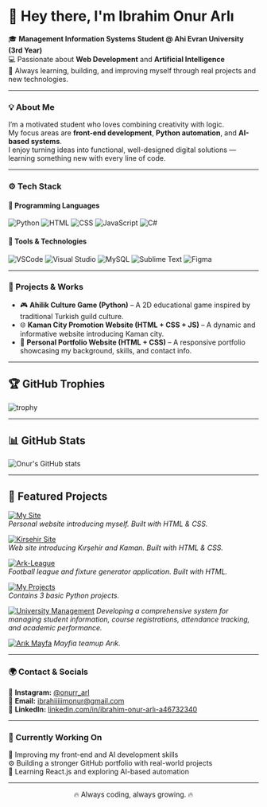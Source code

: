 # 👋 Hey there, I'm Ibrahim Onur Arlı

🎓 **Management Information Systems Student @ Ahi Evran University (3rd Year)**  
💻 Passionate about **Web Development** and **Artificial Intelligence**  
🚀 Always learning, building, and improving myself through real projects and new technologies.

---

### 💡 About Me
I’m a motivated student who loves combining creativity with logic.  
My focus areas are **front-end development**, **Python automation**, and **AI-based systems**.  
I enjoy turning ideas into functional, well-designed digital solutions — learning something new with every line of code.

---

### ⚙️ Tech Stack

#### 💬 Programming Languages  
![Python](https://img.shields.io/badge/Python-3776AB?style=flat&logo=python&logoColor=white)
![HTML](https://img.shields.io/badge/HTML-E34F26?style=flat&logo=html5&logoColor=white)
![CSS](https://img.shields.io/badge/CSS-1572B6?style=flat&logo=css3&logoColor=white)
![JavaScript](https://img.shields.io/badge/JavaScript-F7DF1E?style=flat&logo=javascript&logoColor=black)
![C#](https://img.shields.io/badge/C%23-239120?style=flat&logo=c-sharp&logoColor=white)

#### 🧰 Tools & Technologies  
![VSCode](https://img.shields.io/badge/VSCode-007ACC?style=flat&logo=visual-studio-code&logoColor=white)
![Visual Studio](https://img.shields.io/badge/Visual%20Studio-5C2D91?style=flat&logo=visual-studio&logoColor=white)
![MySQL](https://img.shields.io/badge/MySQL-4479A1?style=flat&logo=mysql&logoColor=white)
![Sublime Text](https://img.shields.io/badge/Sublime%20Text-FF9800?style=flat&logo=sublime-text&logoColor=white)
![Figma](https://img.shields.io/badge/Figma-F24E1E?style=flat&logo=figma&logoColor=white)

---

### 🧠 Projects & Works
- 🎮 **Ahilik Culture Game (Python)** – A 2D educational game inspired by traditional Turkish guild culture.  
- 🌐 **Kaman City Promotion Website (HTML + CSS + JS)** – A dynamic and informative website introducing Kaman city.  
- 💼 **Personal Portfolio Website (HTML + CSS)** – A responsive portfolio showcasing my background, skills, and contact info.  

---

## 🏆 GitHub Trophies
![trophy](https://github-profile-trophy.vercel.app/?username=Onur123&theme=dark&column=5&margin-w=4&no-bg=false&no-frame=false&rank=-1&rank-icon=1&hide=unknown)


---

## 📊 GitHub Stats
![Onur's GitHub stats](https://github-readme-stats.vercel.app/api?username=Onurr-ARL&show_icons=true&theme=dark)

---

## 📂 Featured Projects

[![My Site](https://img.shields.io/badge/My_Site-HTML-red)](https://onurr-arl.github.io/my-site/)  
*Personal website introducing myself. Built with HTML & CSS.*

[![Kirsehir Site](https://img.shields.io/badge/Kirsehir_Site-HTML-yellow)](https://onurr-arl.github.io/kirsehir_site/index.html)  
*Web site introducing Kırşehir and Kaman. Built with HTML & CSS.*  

[![Ark-League](https://img.shields.io/badge/Arık_League-HTML-blue)](https://onurr-arl.github.io/Ark-League/)  
*Football league and fixture generator application. Built with HTML.*  

[![My Projects](https://img.shields.io/badge/My_Projects-Python-green)](https://onurr-arl.github.io/My-projects/)  
*Contains 3 basic Python projects.*  

[![University Management](https://img.shields.io/badge/University_Management-SQL-pink)](https://onurr-arl.github.io/university-management.html/)
*Developing a comprehensive system for managing student information, course registrations, attendance tracking, and academic performance.*

[![Arık Mayfa](https://img.shields.io/badge/Ark_sitee-SQL-black)](https://onurr-arl.github.io/Ark-sitee/)
*Mayfia teamup Arık.*

---

### 🌍 Contact & Socials
📸 **Instagram:** [@onurr_arl](https://www.instagram.com/onurr_arl)  
📧 **Email:** [ibrahiiiiimonur@gmail.com](mailto:ibrahiiiiimonur@gmail.com)  
💼 **LinkedIn:** [linkedin.com/in/ibrahim-onur-arlı-a46732340](https://www.linkedin.com/in/ibrahim-onur-arl%C4%B1-a46732340/)  

---

### 🏅 Currently Working On
📘 Improving my front-end and AI development skills  
⚙️ Building a stronger GitHub portfolio with real-world projects  
🌱 Learning React.js and exploring AI-based automation  

---

<p align="center">🔥 Always coding, always growing. 🔥</p>
